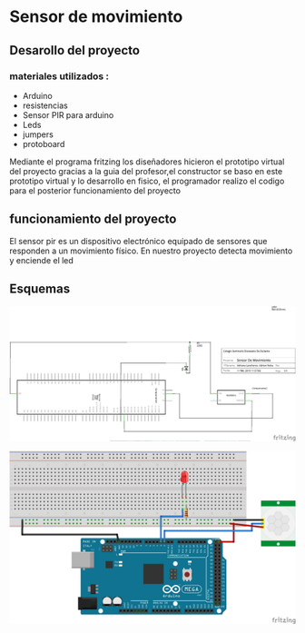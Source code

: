 # Sensor de movimiento

## Desarollo del proyecto
### materiales utilizados :
+ Arduino
+ resistencias
+ Sensor PIR para arduino
+ Leds
+ jumpers
+ protoboard

Mediante el programa fritzing los diseñadores hicieron el prototipo virtual del proyecto gracias a la guia del profesor,el constructor se baso en este prototipo virtual y lo desarrollo en fisico, el programador realizo el codigo para el posterior funcionamiento del proyecto

## funcionamiento del proyecto  
El sensor pir es un dispositivo electrónico equipado de sensores que responden a un movimiento físico. En nuestro proyecto detecta movimiento y enciende el led 
## Esquemas 

![1](https://github.com/alisonsandoval/PROYECTO-G1/blob/master/images/esquematico2.png)


![1](https://github.com/alisonsandoval/PROYECTO-G1/blob/master/images/protoboard%202.png)
